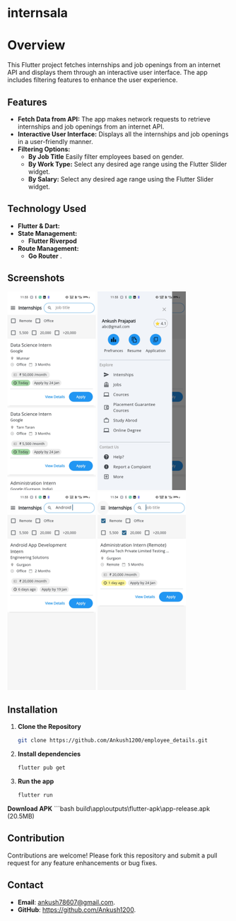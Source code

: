 # internsala 

# Overview
This Flutter project fetches internships and job openings from an internet API and displays them through an interactive user interface. The app includes filtering features to enhance the user experience.


## Features

- **Fetch Data from API:** The app makes network requests to retrieve internships and job openings from an internet API. 
- **Interactive User Interface:** Displays all the internships and job openings in a user-friendly manner.
- **Filtering Options:**
  - **By Job Title** Easily filter employees based on gender.
  - **By Work Type:** Select any desired age range using the Flutter Slider widget.
  - **By Salary:** Select any desired age range using the Flutter Slider widget.

## Technology Used

- **Flutter & Dart:** 
- **State Management:** 
  - **Flutter Riverpod** 
- **Route Management:**   
  - **Go Router** .

## Screenshots
<div style=align-items: center;>
  <img width=200px height=450px src="screenshots/1.jpg">
  <img width=200px height=450px src="screenshots/2.jpg">
  <img width=200px height=450px src="screenshots/3.jpg">
  <img width=200px height=450px src="screenshots/4.jpg">
</div>

## Installation

1. **Clone the Repository**
   ```bash
   git clone https://github.com/Ankush1200/employee_details.git

2. **Install dependencies**
   ```bash
   flutter pub get
3. **Run the app**
   ```bash
   flutter run

**Download APK**
    ```bash
    build\app\outputs\flutter-apk\app-release.apk (20.5MB)


## Contribution
Contributions are welcome! Please fork this repository and submit a pull request for any feature enhancements or bug fixes.

## Contact
- **Email**: ankush78607@gmail.com.
- **GitHub**: https://github.com/Ankush1200.
